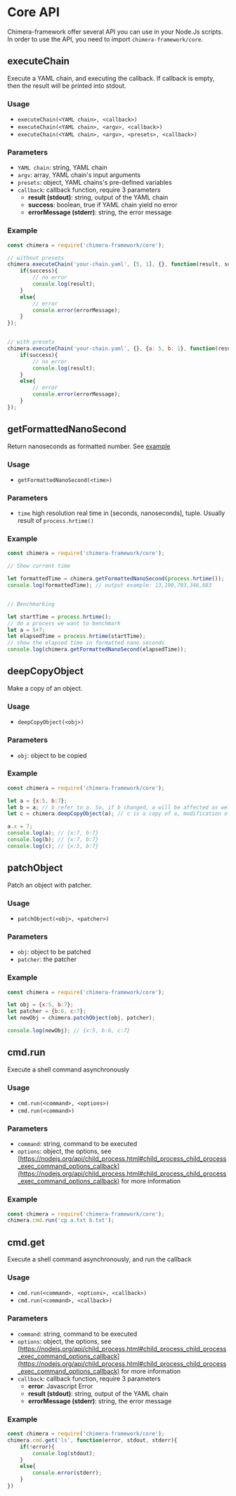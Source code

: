 # Core API

Chimera-framework offer several API you can use in your Node.Js scripts. In order to use the API, you need to import `chimera-framework/core`.

## executeChain

Execute a YAML chain, and executing the callback. If callback is empty, then the result will be printed into stdout.

### Usage
* `executeChain(<YAML chain>, <callback>)`
* `executeChain(<YAML chain>, <argv>, <callback>)`
* `executeChain(<YAML chain>, <argv>, <presets>, <callback>)`

### Parameters
* `YAML chain`: string, YAML chain
* `argv`: array, YAML chain's input arguments
* `presets`: object, YAML chains's pre-defined variables
* `callback`: callback function, require 3 parameters
    - __result (stdout)__: string, output of the YAML chain
    - __success__: boolean, true if YAML chain yield no error
    - __errorMessage (stderr)__: string, the error message

### Example

```Javascript
const chimera = require('chimera-framework/core');

// without presets
chimera.executeChain('your-chain.yaml', [5, 1], {}, function(result, success, errorMessage){
    if(success){
        // no error
        console.log(result);
    }
    else{
        // error
        console.error(errorMessage);
    }
});


// with presets
chimera.executeChain('your-chain.yaml', {}, {a: 5, b: 1}, function(result, success, errorMessage){
    if(success){
        // no error
        console.log(result);
    }
    else{
        // error
        console.error(errorMessage);
    }
});
```

## getFormattedNanoSecond

Return nanoseconds as formatted number. See <a href="#getformattednanosecond">example</a>

### Usage
* `getFormattedNanoSecond(<time>)`

### Parameters

* `time` high resolution real time in [seconds, nanoseconds], tuple. Usually result of `process.hrtime()`

### Example

```Javascript
const chimera = require('chimera-framework/core');

// Show current time

let formattedTime = chimera.getFormattedNanoSecond(process.hrtime());
console.log(formattedTime); // output example: 13,190,703,346,683


// Benchmarking

let startTime = process.hrtime();
// do a process we want to benchmark
let a = 5+7;
let elapsedTime = process.hrtime(startTime);
// show the elapsed time in formatted nano seconds
console.log(chimera.getFormattedNanoSecond(elapsedTime));
```

## deepCopyObject

Make a copy of an object.

### Usage
* `deepCopyObject(<obj>)`

### Parameters
* `obj`: object to be copied

### Example

```Javascript
const chimera = require('chimera-framework/core');

let a = {x:5, b:7};
let b = a; // b refer to a. So, if b changed, a will be affected as well
let c = chimera.deepCopyObject(a); // c is a copy of a, modification of c will not affect a

a.x = 7;
console.log(a); // {x:7, b:7}
console.log(b); // {x:7, b:7}
console.log(c); // {x:5, b:7}

```

## patchObject

Patch an object with patcher.

### Usage
* `patchObject(<obj>, <patcher>)`

### Parameters
* `obj`: object to be patched
* `patcher`: the patcher

### Example

```Javascript
const chimera = require('chimera-framework/core');

let obj = {x:5, b:7};
let patcher = {b:6, c:7};
let newObj = chimera.patchObject(obj, patcher);

console.log(newObj); // {x:5, b:6, c:7}
```

## cmd.run

Execute a shell command asynchronously

### Usage
* `cmd.run(<command>, <options>)`
* `cmd.run(<command>)`

### Parameters
* `command`: string, command to be executed
* `options`: object, the options, see [https://nodejs.org/api/child_process.html#child_process_child_process_exec_command_options_callback](https://nodejs.org/api/child_process.html#child_process_child_process_exec_command_options_callback) for more information

### Example

```Javascript
const chimera = require('chimera-framework/core');
chimera.cmd.run('cp a.txt b.txt');
```

## cmd.get

Execute a shell command asynchronously, and run the callback

### Usage
* `cmd.run(<command>, <options>, <callback>)`
* `cmd.run(<command>, <callback>)`

### Parameters
* `command`: string, command to be executed
* `options`: object, the options, see [https://nodejs.org/api/child_process.html#child_process_child_process_exec_command_options_callback](https://nodejs.org/api/child_process.html#child_process_child_process_exec_command_options_callback) for more information
* `callback`: callback function, require 3 parameters
    - __error__: Javascript Error
    - __result (stdout)__: string, output of the YAML chain
    - __errorMessage (stderr)__: string, the error message

### Example

```Javascript
const chimera = require('chimera-framework/core');
chimera.cmd.get('ls', function(error, stdout, stderr){
    if(!error){
        console.log(stdout);
    }
    else{
        console.error(stderr);
    }
})
```
